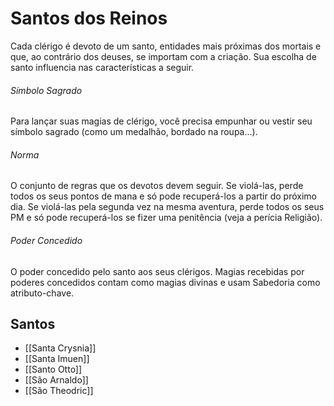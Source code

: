 # Santos dos Reinos

Cada clérigo é devoto de um santo, entidades mais próximas dos mortais e que, ao contrário dos deuses, se importam com a criação. Sua escolha de santo influencia nas características a seguir.

###### Símbolo Sagrado
Para lançar suas magias de clérigo, você precisa empunhar ou vestir seu símbolo sagrado (como um medalhão, bordado na roupa...).

###### Norma
 O conjunto de regras que os devotos devem seguir. Se violá-las, perde todos os seus pontos de mana e só pode recuperá-los a partir do próximo dia. Se violá-las pela segunda vez na mesma aventura, perde todos os seus PM e só pode recuperá-los se fizer uma penitência (veja a perícia Religião).

###### Poder Concedido
 O poder concedido pelo santo aos seus clérigos. Magias recebidas por poderes concedidos contam como magias divinas e usam Sabedoria como atributo-chave.

## Santos

* [[Santa Crysnia]] 
* [[Santa Imuen]] 
* [[Santo Otto]] 
* [[São Arnaldo]] 
* [[São Theodric]] 



